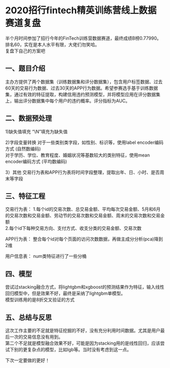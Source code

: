 # 2020招行fintech精英训练营线上数据赛道复盘

半个月时间参加了招行今年的FinTech训练营数据赛道，最终成绩B榜0.77990。排名60，实在是本人水平有限，大佬们勿笑哈。  
复盘下自己的方案吧

## 一、题目介绍
主办方提供了两个数据集（训练数据集和评分数据集），包含用户标签数据、过去60天的交易行为数据、过去30天的APP行为数据。希望参赛选手基于训练数据集，通过有效的特征提取，构建信用违约预测模型，并将模型应用在评分数据集上，输出评分数据集中每个用户的违约概率。评分指标为AUC。

## 二、数据预处理
1)缺失值填充
“\N”填充为缺失值

2)字段变量转换
对于一些类别类字段，如性别、标识等，使用label encoder编码方式 (自然数编码)  
对于学历、学位、教育程度、婚姻状况等基数较大的类别特征，使用mean encoder编码方式 (平均数编码)

3）其他
交易行为表和APP行为表将时间字段整理，提取出年、日、小时、是否周末等字段

## 三、特征工程
交易行为表：
1.每个id的交易次数、总交易金额、平均每次交易金额、5月和6月的交易次数和交易金额、劳动节的交易次数和交易金额、周末的交易次数和交易金额  
2.每个id下每种交易方向、支付方式、收支分类的交易金额、交易次数

APP行为表：
整合每个id对每个页面的访问次数数据，再做主成分分析(pca)降到2维

用户信息表：
num类特征进行了一些分桶

## 四、模型
尝试过stacking融合方式，将lightgbm和xgboost的预测结果作为特征，输入线性回归模型中，但是效果不好，最终是采纳了lightgbm单模型。  
模型训练用的是8折交叉验证的方式

## 五、总结与反思
这次工作主要的不足就是特征挖掘的不好，没有充分利用时间数据。尤其是用户最后一次的交易信息没有用到。  
第二个不足就是模型融合效果不好，可能是因为stacking用的是线性回归，应该尝试下别的更复杂点的模型，比如lgb等。当时没有考虑到这一点。

下次一定要做的更好！
